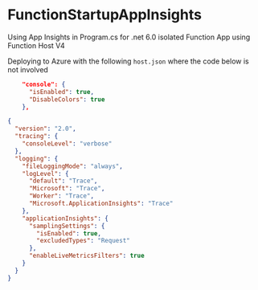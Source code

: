 # FunctionStartupAppInsights
Using App Insights in Program.cs for .net 6.0 isolated Function App using Function Host V4

Deploying to Azure with the following `host.json` where the code below is not involved

``` JSON
    "console": {
      "isEnabled": true,
      "DisableColors": true
    },
```


``` JSON
{
  "version": "2.0",
  "tracing": {
    "consoleLevel": "verbose"
  },
  "logging": {
    "fileLoggingMode": "always",
    "logLevel": {
      "default": "Trace",
      "Microsoft": "Trace",
      "Worker": "Trace",
      "Microsoft.ApplicationInsights": "Trace"
    },
    "applicationInsights": {
      "samplingSettings": {
        "isEnabled": true,
        "excludedTypes": "Request"
      },
      "enableLiveMetricsFilters": true
    }
  }
}
```
